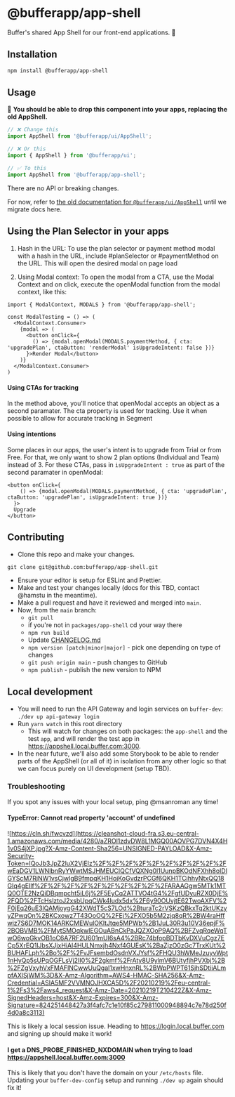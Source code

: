 # @bufferapp/app-shell

Buffer's shared App Shell for our front-end applications. 🚀

## Installation

```bash
npm install @bufferapp/app-shell
```


## Usage

🚩 **You should be able to drop this component into your apps, replacing the old AppShell.**

```jsx
// ❌ Change this
import AppShell from '@bufferapp/ui/AppShell';

// ❌ Or this
import { AppShell } from '@bufferapp/ui';

// ✅ To this
import AppShell from '@bufferapp/app-shell';
```

There are no API or breaking changes.

For now, refer to [the old documentation for `@bufferapp/ui/AppShell`](https://bufferapp.github.io/ui/#/ui/ui/appshell) until we migrate docs here.

## Using the Plan Selector in your apps

1. Hash in the URL:
To use the plan selector or payment method modal with a hash in the URL, include #planSelector or #paymentMethod on the URL. This will open the desired modal on page load

2. Using Modal context:
To open the modal from a CTA, use the Modal Context and on click, execute the openModal function from the modal context, like this:
```
import { ModalContext, MODALS } from '@bufferapp/app-shell';

const ModalTesting = () => (
  <ModalContext.Consumer>
    {modal => (
      <button onClick={
        () => {modal.openModal(MODALS.paymentMethod, { cta: 'upgradePlan', ctaButton: 'renderModal' isUpgradeIntent: false })}
      }>Render Modal</button>
    )}
  </ModalContext.Consumer>
)
```
#### Using CTAs for tracking
In the method above, you'll notice that openModal accepts an object as a second paramater. The cta property is used for tracking. Use it when possible to allow for accurate tracking in Segment

#### Using intentions
Some places in our apps, the user's intent is to upgrade from Trial or from Free. For that, we only want to show 2 plan options (Individual and Team) instead of 3. For these CTAs, pass in `isUpgradeIntent : true` as part of the second paramater in openModal:
```
<button onClick={
    () => {modal.openModal(MODALS.paymentMethod, { cta: 'upgradePlan', ctaButton: 'upgradePlan', isUpgradeIntent: true })}
  }>
  Upgrade
</button>
```

## Contributing

* Clone this repo and make your changes.

```
git clone git@github.com:bufferapp/app-shell.git
```

* Ensure your editor is setup for ESLint and Prettier.
* Make and test your changes locally (docs for this TBD, contact @hamstu in the meantime).
* Make a pull request and have it reviewed and merged into `main`.
* Now, from the `main` branch:
  * `git pull`
  * if you're not in `packages/app-shell` cd your way there
  * `npm run build`
  * Update [CHANGELOG.md](/CHANGELOG.md)
  * `npm version [patch|minor|major]` - pick one depending on type of changes
  * `git push origin main` - push changes to GitHub
  * `npm publish` - publish the new version to NPM

## Local development

- You will need to run the API Gateway and login services on `buffer-dev`: `./dev up api-gateway login`
- Run `yarn watch` in this root directory
  -  This will watch for changes on both packages: the `app-shell` and the test `app`, and will render the test app in https://appshell.local.buffer.com:3000.
- In the near future, we'll also add some Storybook to be able to render parts of the AppShell (or all of it) in isolation from any other logic so that we can focus purely on UI development (setup TBD).

### Troubleshooting

If you spot any issues with your local setup, ping @msanroman any time!

#### TypeError: Cannot read property 'account' of undefined

![https://cln.sh/fwcvzd](https://cleanshot-cloud-fra.s3.eu-central-1.amazonaws.com/media/4280/aZROl1zdvDW8L1MGQ00AOVPG7DVN4X4H1v0S4jXP.jpg?X-Amz-Content-Sha256=UNSIGNED-PAYLOAD&X-Amz-Security-Token=IQoJb3JpZ2luX2VjEIz%2F%2F%2F%2F%2F%2F%2F%2F%2F%2FwEaDGV1LWNlbnRyYWwtMSJHMEUCIQCfVQXNg0l1UunpBKOdNFXhh8oIDlGYScM7RjNW1vsCjwIgB9fmpqKH1HojKoGvdzrPCGf6QKH1TCihhyNtxQQ18GIq4gEIlf%2F%2F%2F%2F%2F%2F%2F%2F%2F%2FARAAGgw5MTk1MTQ0OTE2NzQiDBqmpcht5iL6j%2F5EyCq2ATTVO4tG4%2FgfUDyuRZX0DjE%2FQD%2FTcHslztoJ2xsbUpqCWk4ludx5dx%2F6y90OUvjtE62TwoAXFV%2F0jEq26uE3lQAMjoygG42XWdT5cS7LOd%2BturaTc2rVSKzQBkxTq2ktUKzyyZPwqOn%2BKCxowz7T43OoOQ%2FEj%2FXO5b5M2zjq8qR%2BW4raHffwiz7S6D7MOK14ARKCMEWulOKltJtqe5MPWb%2B1JuL30R3u10V36epjF%2BOBVMB%2FMytSMOqkwIEGOuABnCkPaJQZXOoP9AQ%2BFZvqRqeWqTwO6woGkvOB1oC6A7RF2U601mUl6sA4%2BRc74bfopBDTbKvDXVuCgz7ECp5XrEQ1lJbsXJjxHiAI4HULNmxjh4Nxf4GUEsK%2BaZjzO0zGc7TrxKUt%2BUHAFLph%2Bo%2F%2FvJFsembdOsdnVXJYsf%2FHQU3hWMeJzuyvWpt1nHyQp5sUPqOGFLsVj2II0%2F2gkmf%2FrAty8U9ylmV6BUtyfjhPVXbj%2B%2FZgVxyhVxFMAFlNCwwUuQgal1xwHnxnRL%2BWpPWPT61SjhSDtiiALmpfAXlSjWM%3D&X-Amz-Algorithm=AWS4-HMAC-SHA256&X-Amz-Credential=ASIA5MF2VVMNOJHXCA5D%2F20210219%2Feu-central-1%2Fs3%2Faws4_request&X-Amz-Date=20210219T210422Z&X-Amz-SignedHeaders=host&X-Amz-Expires=300&X-Amz-Signature=824251448427a3f4afc7c1e10f85c279811000948894c7e78d250f4d0a8c3113)

This is likely a local session issue. Heading to https://login.local.buffer.com and signing up should make it work!

#### I get a DNS_PROBE_FINISHED_NXDOMAIN when trying to load https://appshell.local.buffer.com:3000

This is likely that you don't have the domain on your `/etc/hosts` file. Updating your `buffer-dev-config` setup and running `./dev up` again should 
fix it!
